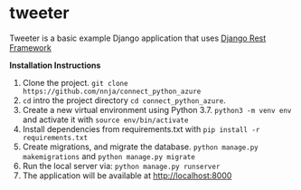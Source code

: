 tweeter
=======

Tweeter is a basic example Django application that uses [Django Rest Framework](https://github.com/encode/django-rest-framework)

**Installation Instructions**

1. Clone the project. `git clone https://github.com/nnja/connect_python_azure`
1. `cd` intro the project directory `cd connect_python_azure`.
1. Create a new virtual environment using Python 3.7. `python3 -m venv env` and activate it with `source env/bin/activate`
1. Install dependencies from requirements.txt with `pip install -r requirements.txt`
1. Create migrations, and migrate the database. `python manage.py makemigrations` and `python manage.py migrate`
1. Run the local server via: `python manage.py runserver`
1. The application will be available at <a href="http://localhost:8000" target="_blank">http://localhost:8000</a>